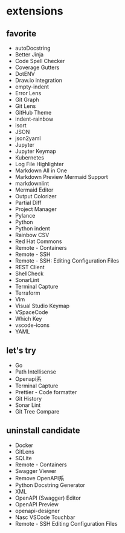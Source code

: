 # extensions

## favorite

- autoDocstring
- Better Jinja
- Code Spell Checker
- Coverage Gutters
- DotENV
- Draw.io integration
- empty-indent
- Error Lens
- Git Graph
- Git Lens
- GitHub Theme
- indent-rainbow
- isort
- JSON
- json2yaml
- Jupyter
- Jupyter Keymap
- Kubernetes
- Log File Highlighter
- Markdown All in One
- Markdown Preview Mermaid Support
- markdownlint
- Mermaid Editor
- Output Colorizer
- Partial Diff
- Project Manager
- Pylance
- Python
- Python indent
- Rainbow CSV
- Red Hat Commons
- Remote - Containers
- Remote - SSH
- Remote - SSH: Editing Configuration Files
- REST Client
- ShellCheck
- SonarLint
- Terminal Capture
- Terraform
- Vim
- Visual Studio Keymap
- VSpaceCode
- Which Key
- vscode-icons
- YAML

## let's try

- Go
- Path Intellisense
- Openapi系
- Terminal Capture
- Prettier - Code formatter
- Git History
- Sonar Lint
- Git Tree Compare

## uninstall candidate

- Docker
- GitLens
- SQLite
- Remote - Containers
- Swagger Viewer
- Remove OpenAPI系
- Python Docstring Generator
- XML
- OpenAPI (Swagger) Editor
- OpenAPI Preview
- openapi-designer
- Nasc VSCode Touchbar
- Remote - SSH Editing Configuration Files

